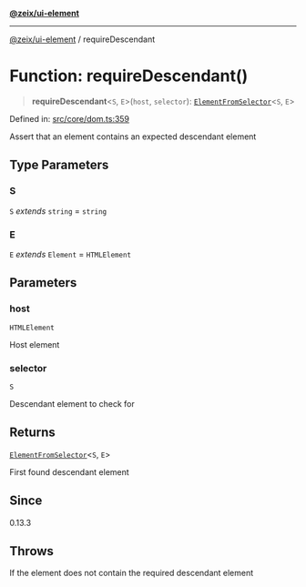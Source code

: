 [**@zeix/ui-element**](../README.md)

***

[@zeix/ui-element](../globals.md) / requireDescendant

# Function: requireDescendant()

> **requireDescendant**\<`S`, `E`\>(`host`, `selector`): [`ElementFromSelector`](../type-aliases/ElementFromSelector.md)\<`S`, `E`\>

Defined in: [src/core/dom.ts:359](https://github.com/zeixcom/ui-element/blob/f80be4b02c5d1c80817271ddf0fad982e43ad03e/src/core/dom.ts#L359)

Assert that an element contains an expected descendant element

## Type Parameters

### S

`S` *extends* `string` = `string`

### E

`E` *extends* `Element` = `HTMLElement`

## Parameters

### host

`HTMLElement`

Host element

### selector

`S`

Descendant element to check for

## Returns

[`ElementFromSelector`](../type-aliases/ElementFromSelector.md)\<`S`, `E`\>

First found descendant element

## Since

0.13.3

## Throws

If the element does not contain the required descendant element
